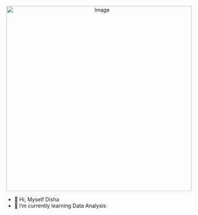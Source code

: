 
<p align="center">
  <img src="https://github.com/user-attachments/assets/97f0b6cd-d1ae-421d-b10f-0a4dc12f972d" alt="Image" width="500"/>
</p>


- 👋 Hi, Myself Disha
- 🌱 I’m currently learning Data Analysis


